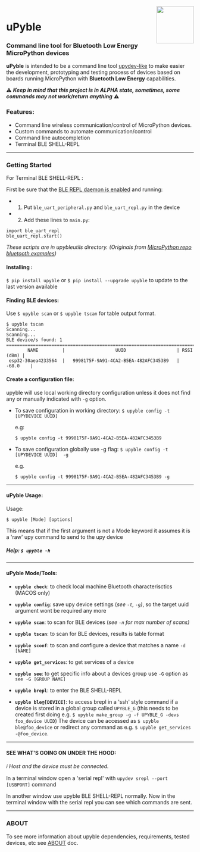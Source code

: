 <img align="right" width="100" height="100" src="https://raw.githubusercontent.com/Carglglz/upydev/master/uPyblelogo.png">

# uPyble


### Command line tool for Bluetooth Low Energy MicroPython devices

**uPyble** is intended to be a command line tool [upydev-like](https://github.com/Carglglz/upydev/) to make easier the development, prototyping and testing process of devices based on boards running MicroPython with **Bluetooth Low Energy** capabilities.

⚠️ ***Keep in mind that this project is in ALPHA state, sometimes, some commands may not work/return anything*** ⚠️


### Features:

* Command line wireless communication/control of MicroPython devices.
* Custom commands to automate communication/control
* Command line autocompletion
* Terminal BLE SHELL-REPL

------

### Getting Started

For Terminal BLE SHELL-REPL :

First be sure that the <u>BLE REPL daemon is enabled</u> and running:
  * 1) Put `ble_uart_peripheral.py` and `ble_uart_repl.py` in the device
  * 2) Add these lines to `main.py`:
  ```
  import ble_uart_repl
  ble_uart_repl.start()
  ```

*These scripts are in upybleutils directory. (Originals from [MicroPython repo bluetooth examples](https://github.com/micropython/micropython/tree/master/examples/bluetooth))*

#### Installing :

`$ pip install upyble` or ``$ pip install --upgrade upyble`` to update to the last version available

#### Finding BLE devices:

Use `$ upyble scan` or `$ upyble tscan` for table output format.
```
$ upyble tscan
Scanning...
Scanning...
BLE device/s found: 1
==============================================================================
        NAME         |                   UUID                   | RSSI (dBm) |
 esp32-30aea4233564  |   9998175F-9A91-4CA2-B5EA-482AFC3453B9   |   -68.0    |
```


#### Create a configuration file:

upyble will use local working directory configuration unless it does not find any or manually indicated with `-g` option.

- To save configuration in working directory: `$ upyble config -t [UPYDEVICE UUID]`

  e.g:

  `$ upyble config -t 9998175F-9A91-4CA2-B5EA-482AFC3453B9 `

* To save configuration globally use -g flag: `$ upyble config -t [UPYDEVICE UUID]  -g`

  e.g.

  `$ upyble config -t 9998175F-9A91-4CA2-B5EA-482AFC3453B9 -g `

------


#### uPyble Usage:

Usage:

`$ upyble [Mode] [options]`

This means that if the first argument is not a Mode keyword it assumes it is a 'raw' upy command to send to the upy device

##### Help: `$ upyble -h`

------

#### uPyble Mode/Tools:

- **`upyble check`**: to check local machine Bluetooth characterisctics (MACOS only)

- **`upyble config`**: save upy device settings (*see `-t`, `-g`)*, so the target uuid argument wont be required any more

- **`upyble scan`**: to scan for BLE devices (*see `-n` for max number of scans)*

- **`upyble tscan`**: to scan for BLE devices, results is table format

- **`upyble sconf`**: to scan and configure a device that matches a name `-d [NAME]`

- **`upyble get_services`**: to get services of a device

- **`upyble see`**: to get specific info about a devices group use `-G` option as `see -G [GROUP NAME]`

- **`upyble brepl`**: to enter the BLE SHELL-REPL

- **`upyble ble@[DEVICE]`**: to access brepl in a 'ssh' style command if a device is stored in a global group called `UPYBLE_G` (this needs to be created first doing e.g. `$ upyble make_group -g -f UPYBLE_G -devs foo_device UUID`) The device can be accessed as `$ upyble ble@foo_device` or redirect any command as e.g. `$ upyble get_services -@foo_device`.


____

#### SEE WHAT'S GOING ON UNDER THE HOOD:

_ℹ️ Host and the device must be connected._

  In a terminal window open a 'serial repl' with `upydev srepl --port [USBPORT]` command

  In another window use upyble BLE SHELL-REPL normally. Now in the terminal window with the serial repl you can see which commands are sent.


____

### ABOUT

To see more information about upyble dependencies, requirements, tested devices, etc see [ABOUT](https://github.com/Carglglz/upyble/blob/master/DOCS/ABOUT.md) doc.
